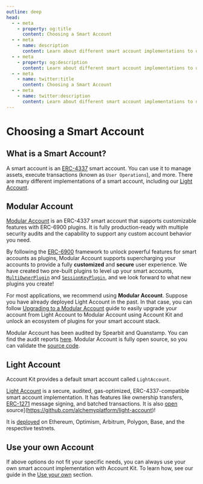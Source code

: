 ```yaml
---
outline: deep
head:
  - - meta
    - property: og:title
      content: Choosing a Smart Account
  - - meta
    - name: description
      content: Learn about different smart account implementations to use with Account Kit, a vertically integrated stack for building apps that support ERC-4337 and ERC-6900.
  - - meta
    - property: og:description
      content: Learn about different smart account implementations to use with Account Kit, a vertically integrated stack for building apps that support ERC-4337 and ERC-6900.
  - - meta
    - name: twitter:title
      content: Choosing a Smart Account
  - - meta
    - name: twitter:description
      content: Learn about different smart account implementations to use with Account Kit, a vertically integrated stack for building apps that support ERC-4337 and ERC-6900.
---
```


# Choosing a Smart Account

## What is a Smart Account?

A smart account is an [ERC-4337](https://eips.ethereum.org/EIPS/eip-4337) smart account. You can use it to manage assets, execute transactions (known as `User Operations`), and more. There are many different implementations of a smart account, including our [Light Account](/smart-accounts/light-account/).

## Modular Account

[Modular Account](/smart-accounts/modular-account/) is an ERC-4337 smart account that supports customizable features with ERC-6900 plugins. It is fully production-ready with multiple security audits and the capability to support any custom account behavior you need.

By following the [ERC-6900](https://eips.ethereum.org/EIPS/eip-6900) framework to unlock powerful features for smart accounts as plugins, Modular Account supports supercharging your accounts to provide a fully **customized** and **secure** user experience. We have created two pre-built plugins to level up your smart accounts, [`MultiOwnerPlugin`](/using-smart-accounts/transfer-ownership/modular-account) and [`SessionKeyPlugin`](/using-smart-accounts/session-keys/), and we look forward to what new plugins you create!

For most applications, we recommend using **Modular Account**. Suppose you have already deployed Light Account in the past. In that case, you can follow [Upgrading to a Modular Account](/smart-accounts/modular-account/upgrade-la-to-ma) guide to easily upgrade your account from Light Account to Modular Account using Account Kit and unlock an ecosystem of plugins for your smart account stack.

Modular Account has been audited by Spearbit and Quanstamp. You can find the audit reports [here](https://github.com/alchemyplatform/modular-account/tree/develop/audits). Modular Account is fully open source, so you can validate the [source code](https://github.com/alchemyplatform/modular-account).

<!--@include: ../resources/bbp.md-->

## Light Account

Account Kit provides a default smart account called `LightAccount`.

[Light Account](/smart-accounts/light-account/) is a secure, audited, gas-optimized, ERC-4337-compatible smart account implementation. It has features like ownership transfers, [ERC-1271](https://eips.ethereum.org/EIPS/eip-1271) message signing, and batched transactions. It is also [open](https://github.com/alchemyplatform/light-account) source](https://github.com/alchemyplatform/light-account)!

It is [deployed](/smart-accounts/light-account/#deployment-addresses) on Ethereum, Optimism, Arbitrum, Polygon, Base, and the respective testnets.

## Use your own Account

If above options do not fit your specific needs, you can always use your own smart account implementation with Account Kit. To learn how, see our guide in the [Use your own](/smart-accounts/custom/using-your-own) section.
